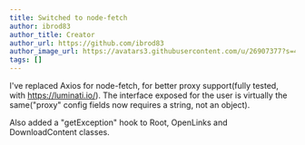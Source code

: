 ```yaml
---
title: Switched to node-fetch
author: ibrod83
author_title: Creator
author_url: https://github.com/ibrod83
author_image_url: https://avatars3.githubusercontent.com/u/26907377?s=460&u=73e13f8f9afaad5f421d61ed4d416ff2f7471c07&v=4
tags: []
---
```

I've replaced Axios for node-fetch, for better proxy support(fully tested, with https://luminati.io/). The interface exposed for the user is virtually the same("proxy" config fields now requires a string, not an object).

<!--truncate-->

Also added a "getException" hook to Root, OpenLinks and DownloadContent classes.
